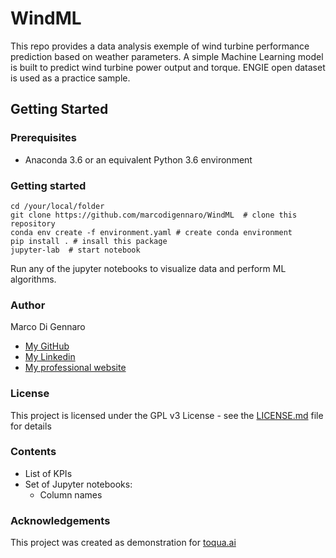 # WindML

This repo provides a data analysis exemple of wind turbine performance prediction based on weather parameters. A simple Machine Learning model is built to predict wind turbine power output and torque. ENGIE open dataset is used as a practice sample.

## Getting Started

### Prerequisites

- Anaconda 3.6 or an equivalent Python 3.6 environment

### Getting started

```
cd /your/local/folder
git clone https://github.com/marcodigennaro/WindML  # clone this repository
conda env create -f environment.yaml # create conda environment
pip install . # insall this package
jupyter-lab  # start notebook
```

Run any of the jupyter notebooks to visualize data and perform ML algorithms.

### Author

Marco Di Gennaro 
- [My GitHub](https://github.com/marcodigennaro)
- [My Linkedin](https://www.linkedin.com/in/marcodig/)
- [My professional website](https://atomistic-modelling.com/)

### License

This project is licensed under the GPL v3 License - see the [LICENSE.md](https://github.com/marcodigennaro/WindML/blob/main/LICENSE.md) file for details

### Contents

- List of KPIs
- Set of Jupyter notebooks:
  - Column names
 
### Acknowledgements

This project was created as demonstration for [toqua.ai](https://toqua.ai)



